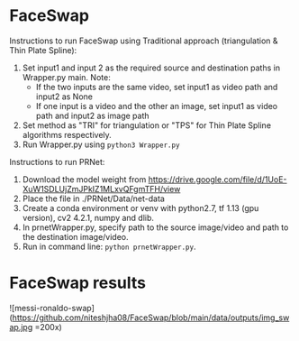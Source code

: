# FaceSwap
Instructions to run FaceSwap using Traditional approach (triangulation & Thin Plate Spline):
1. Set input1 and input 2 as the required source and destination paths in Wrapper.py main. Note:
 	- If the two inputs are the same video, set input1 as video path and input2 as None
 	- If one input is a video and the other an image, set input1 as video path and input2 as image path
2. Set method as "TRI" for triangulation or "TPS" for Thin Plate Spline algorithms respectively.
3. Run Wrapper.py using `python3 Wrapper.py`

Instructions to run PRNet:

1. Download the model weight from https://drive.google.com/file/d/1UoE-XuW1SDLUjZmJPkIZ1MLxvQFgmTFH/view
2. Place the file in ./PRNet/Data/net-data
3. Create a conda environment or venv with python2.7, tf 1.13 (gpu version), cv2 4.2.1, numpy and dlib.
4. In prnetWrapper.py, specify path to the source image/video and path to the destination image/video.
5. Run in command line: `python prnetWrapper.py`.

# FaceSwap results

![messi-ronaldo-swap](https://github.com/niteshjha08/FaceSwap/blob/main/data/outputs/img_swap.jpg =200x)